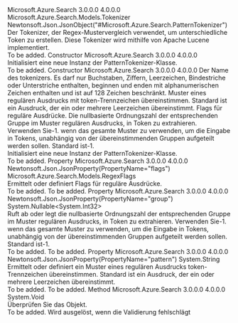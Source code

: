 <Type Name="PatternTokenizer" FullName="Microsoft.Azure.Search.Models.PatternTokenizer">
  <TypeSignature Language="C#" Value="public class PatternTokenizer : Microsoft.Azure.Search.Models.Tokenizer" />
  <TypeSignature Language="ILAsm" Value=".class public auto ansi beforefieldinit PatternTokenizer extends Microsoft.Azure.Search.Models.Tokenizer" />
  <TypeSignature Language="DocId" Value="T:Microsoft.Azure.Search.Models.PatternTokenizer" />
  <TypeSignature Language="VB.NET" Value="Public Class PatternTokenizer&#xA;Inherits Tokenizer" />
  <TypeSignature Language="F#" Value="type PatternTokenizer = class&#xA;    inherit Tokenizer" />
  <AssemblyInfo>
    <AssemblyName>Microsoft.Azure.Search</AssemblyName>
    <AssemblyVersion>3.0.0.0</AssemblyVersion>
    <AssemblyVersion>4.0.0.0</AssemblyVersion>
  </AssemblyInfo>
  <Base>
    <BaseTypeName>Microsoft.Azure.Search.Models.Tokenizer</BaseTypeName>
  </Base>
  <Interfaces />
  <Attributes>
    <Attribute>
      <AttributeName>Newtonsoft.Json.JsonObject("#Microsoft.Azure.Search.PatternTokenizer")</AttributeName>
    </Attribute>
  </Attributes>
  <Docs>
    <summary>
            Der Tokenizer, der Regex-Mustervergleich verwendet, um unterschiedliche Token zu erstellen. Diese Tokenizer wird mithilfe von Apache Lucene implementiert.
            <see href="http://lucene.apache.org/core/4_10_3/analyzers-common/org/apache/lucene/analysis/pattern/PatternTokenizer.html" /></summary>
    <remarks>To be added.</remarks>
  </Docs>
  <Members>
    <Member MemberName=".ctor">
      <MemberSignature Language="C#" Value="public PatternTokenizer ();" />
      <MemberSignature Language="ILAsm" Value=".method public hidebysig specialname rtspecialname instance void .ctor() cil managed" />
      <MemberSignature Language="DocId" Value="M:Microsoft.Azure.Search.Models.PatternTokenizer.#ctor" />
      <MemberSignature Language="VB.NET" Value="Public Sub New ()" />
      <MemberType>Constructor</MemberType>
      <AssemblyInfo>
        <AssemblyName>Microsoft.Azure.Search</AssemblyName>
        <AssemblyVersion>3.0.0.0</AssemblyVersion>
        <AssemblyVersion>4.0.0.0</AssemblyVersion>
      </AssemblyInfo>
      <Parameters />
      <Docs>
        <summary>
            Initialisiert eine neue Instanz der PatternTokenizer-Klasse.
            </summary>
        <remarks>To be added.</remarks>
      </Docs>
    </Member>
    <Member MemberName=".ctor">
      <MemberSignature Language="C#" Value="public PatternTokenizer (string name, string pattern = null, Microsoft.Azure.Search.Models.RegexFlags flags = null, Nullable&lt;int&gt; group = null);" />
      <MemberSignature Language="ILAsm" Value=".method public hidebysig specialname rtspecialname instance void .ctor(string name, string pattern, class Microsoft.Azure.Search.Models.RegexFlags flags, valuetype System.Nullable`1&lt;int32&gt; group) cil managed" />
      <MemberSignature Language="DocId" Value="M:Microsoft.Azure.Search.Models.PatternTokenizer.#ctor(System.String,System.String,Microsoft.Azure.Search.Models.RegexFlags,System.Nullable{System.Int32})" />
      <MemberSignature Language="VB.NET" Value="Public Sub New (name As String, Optional pattern As String = null, Optional flags As RegexFlags = null, Optional group As Nullable(Of Integer) = null)" />
      <MemberSignature Language="F#" Value="new Microsoft.Azure.Search.Models.PatternTokenizer : string * string * Microsoft.Azure.Search.Models.RegexFlags * Nullable&lt;int&gt; -&gt; Microsoft.Azure.Search.Models.PatternTokenizer" Usage="new Microsoft.Azure.Search.Models.PatternTokenizer (name, pattern, flags, group)" />
      <MemberType>Constructor</MemberType>
      <AssemblyInfo>
        <AssemblyName>Microsoft.Azure.Search</AssemblyName>
        <AssemblyVersion>3.0.0.0</AssemblyVersion>
        <AssemblyVersion>4.0.0.0</AssemblyVersion>
      </AssemblyInfo>
      <Parameters>
        <Parameter Name="name" Type="System.String" />
        <Parameter Name="pattern" Type="System.String" />
        <Parameter Name="flags" Type="Microsoft.Azure.Search.Models.RegexFlags" />
        <Parameter Name="group" Type="System.Nullable&lt;System.Int32&gt;" />
      </Parameters>
      <Docs>
        <param name="name">Der Name des tokenizers. Es darf nur Buchstaben, Ziffern, Leerzeichen, Bindestriche oder Unterstriche enthalten, beginnen und enden mit alphanumerischen Zeichen enthalten und ist auf 128 Zeichen beschränkt.</param>
        <param name="pattern">Muster eines regulären Ausdrucks mit token-Trennzeichen übereinstimmen. Standard ist ein Ausdruck, der ein oder mehrere Leerzeichen übereinstimmt.</param>
        <param name="flags">Flags für reguläre Ausdrücke.</param>
        <param name="group">Die nullbasierte Ordnungszahl der entsprechenden Gruppe im Muster regulären Ausdrucks, in Token zu extrahieren. Verwenden Sie-1. wenn das gesamte Muster zu verwenden, um die Eingabe in Tokens, unabhängig von der übereinstimmenden Gruppen aufgeteilt werden sollen. Standard ist-1.</param>
        <summary>
            Initialisiert eine neue Instanz der PatternTokenizer-Klasse.
            </summary>
        <remarks>To be added.</remarks>
      </Docs>
    </Member>
    <Member MemberName="Flags">
      <MemberSignature Language="C#" Value="public Microsoft.Azure.Search.Models.RegexFlags Flags { get; set; }" />
      <MemberSignature Language="ILAsm" Value=".property instance class Microsoft.Azure.Search.Models.RegexFlags Flags" />
      <MemberSignature Language="DocId" Value="P:Microsoft.Azure.Search.Models.PatternTokenizer.Flags" />
      <MemberSignature Language="VB.NET" Value="Public Property Flags As RegexFlags" />
      <MemberSignature Language="F#" Value="member this.Flags : Microsoft.Azure.Search.Models.RegexFlags with get, set" Usage="Microsoft.Azure.Search.Models.PatternTokenizer.Flags" />
      <MemberType>Property</MemberType>
      <AssemblyInfo>
        <AssemblyName>Microsoft.Azure.Search</AssemblyName>
        <AssemblyVersion>3.0.0.0</AssemblyVersion>
        <AssemblyVersion>4.0.0.0</AssemblyVersion>
      </AssemblyInfo>
      <Attributes>
        <Attribute>
          <AttributeName>Newtonsoft.Json.JsonProperty(PropertyName="flags")</AttributeName>
        </Attribute>
      </Attributes>
      <ReturnValue>
        <ReturnType>Microsoft.Azure.Search.Models.RegexFlags</ReturnType>
      </ReturnValue>
      <Docs>
        <summary>
            Ermittelt oder definiert Flags für reguläre Ausdrücke.
            </summary>
        <value>To be added.</value>
        <remarks>To be added.</remarks>
      </Docs>
    </Member>
    <Member MemberName="Group">
      <MemberSignature Language="C#" Value="public Nullable&lt;int&gt; Group { get; set; }" />
      <MemberSignature Language="ILAsm" Value=".property instance valuetype System.Nullable`1&lt;int32&gt; Group" />
      <MemberSignature Language="DocId" Value="P:Microsoft.Azure.Search.Models.PatternTokenizer.Group" />
      <MemberSignature Language="VB.NET" Value="Public Property Group As Nullable(Of Integer)" />
      <MemberSignature Language="F#" Value="member this.Group : Nullable&lt;int&gt; with get, set" Usage="Microsoft.Azure.Search.Models.PatternTokenizer.Group" />
      <MemberType>Property</MemberType>
      <AssemblyInfo>
        <AssemblyName>Microsoft.Azure.Search</AssemblyName>
        <AssemblyVersion>3.0.0.0</AssemblyVersion>
        <AssemblyVersion>4.0.0.0</AssemblyVersion>
      </AssemblyInfo>
      <Attributes>
        <Attribute>
          <AttributeName>Newtonsoft.Json.JsonProperty(PropertyName="group")</AttributeName>
        </Attribute>
      </Attributes>
      <ReturnValue>
        <ReturnType>System.Nullable&lt;System.Int32&gt;</ReturnType>
      </ReturnValue>
      <Docs>
        <summary>
            Ruft ab oder legt die nullbasierte Ordnungszahl der entsprechenden Gruppe im Muster regulären Ausdrucks, in Token zu extrahieren. Verwenden Sie-1. wenn das gesamte Muster zu verwenden, um die Eingabe in Tokens, unabhängig von der übereinstimmenden Gruppen aufgeteilt werden sollen. Standard ist-1.
            </summary>
        <value>To be added.</value>
        <remarks>To be added.</remarks>
      </Docs>
    </Member>
    <Member MemberName="Pattern">
      <MemberSignature Language="C#" Value="public string Pattern { get; set; }" />
      <MemberSignature Language="ILAsm" Value=".property instance string Pattern" />
      <MemberSignature Language="DocId" Value="P:Microsoft.Azure.Search.Models.PatternTokenizer.Pattern" />
      <MemberSignature Language="VB.NET" Value="Public Property Pattern As String" />
      <MemberSignature Language="F#" Value="member this.Pattern : string with get, set" Usage="Microsoft.Azure.Search.Models.PatternTokenizer.Pattern" />
      <MemberType>Property</MemberType>
      <AssemblyInfo>
        <AssemblyName>Microsoft.Azure.Search</AssemblyName>
        <AssemblyVersion>3.0.0.0</AssemblyVersion>
        <AssemblyVersion>4.0.0.0</AssemblyVersion>
      </AssemblyInfo>
      <Attributes>
        <Attribute>
          <AttributeName>Newtonsoft.Json.JsonProperty(PropertyName="pattern")</AttributeName>
        </Attribute>
      </Attributes>
      <ReturnValue>
        <ReturnType>System.String</ReturnType>
      </ReturnValue>
      <Docs>
        <summary>
            Ermittelt oder definiert ein Muster eines regulären Ausdrucks token-Trennzeichen übereinstimmen. Standard ist ein Ausdruck, der ein oder mehrere Leerzeichen übereinstimmt.
            </summary>
        <value>To be added.</value>
        <remarks>To be added.</remarks>
      </Docs>
    </Member>
    <Member MemberName="Validate">
      <MemberSignature Language="C#" Value="public override void Validate ();" />
      <MemberSignature Language="ILAsm" Value=".method public hidebysig virtual instance void Validate() cil managed" />
      <MemberSignature Language="DocId" Value="M:Microsoft.Azure.Search.Models.PatternTokenizer.Validate" />
      <MemberSignature Language="VB.NET" Value="Public Overrides Sub Validate ()" />
      <MemberSignature Language="F#" Value="override this.Validate : unit -&gt; unit" Usage="patternTokenizer.Validate " />
      <MemberType>Method</MemberType>
      <AssemblyInfo>
        <AssemblyName>Microsoft.Azure.Search</AssemblyName>
        <AssemblyVersion>3.0.0.0</AssemblyVersion>
        <AssemblyVersion>4.0.0.0</AssemblyVersion>
      </AssemblyInfo>
      <ReturnValue>
        <ReturnType>System.Void</ReturnType>
      </ReturnValue>
      <Parameters />
      <Docs>
        <summary>
            Überprüfen Sie das Objekt.
            </summary>
        <remarks>To be added.</remarks>
        <exception cref="T:Microsoft.Rest.ValidationException">
            Wird ausgelöst, wenn die Validierung fehlschlägt
            </exception>
      </Docs>
    </Member>
  </Members>
</Type>